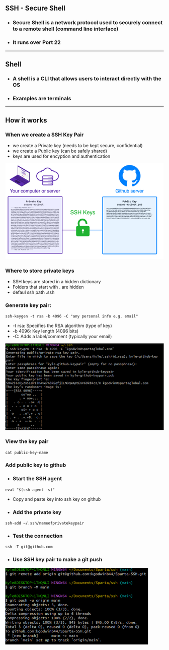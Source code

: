 ## SSH - Secure Shell

- ### Secure Shell is a network protocol used to securely connect to a remote shell (command line interface)
- ### It runs over Port 22

---

## Shell

- ### A shell is a CLI that allows users to interact directly with the OS
- ### Examples are terminals

---

## How it works
### When we create a SSH Key Pair
- we create a Private key (needs to be kept secure, confidential)
- we create a Public key (can be safely shared)
- keys are used for encyption and authentication

![](/images/ssh_keypair.PNG)

### Where to store private keys
- SSH keys are stored in a hidden dictionary
- Folders that start with . are hidden
- defaul ssh path .ssh

### Generate key pair:
``` 
ssh-keygen -t rsa -b 4096 -C "any personal info e.g. email" 
```
- -t rsa: Specifies the RSA algorithm (type of key)
- -b 4096: Key length (4096 bits)
- -C: Adds a label/comment (typically your email)

![](/images/output_key.PNG)

### View the key pair
``` 
cat public-key-name 
```

### Add public key to github
- ### Start the SSH agent
```
eval "$(ssh-agent -s)"
```
- Copy and paste key into ssh key on github
- ### Add the private key
```
ssh-add ~/.ssh/nameofprivatekeypair
```
- ### Test the connection
```
ssh -T git@github.com
```
- ### Use SSH key pair to make a git push
![](/images/push_key.PNG)